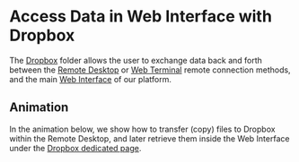 # Access Data in Web Interface with Dropbox

The [Dropbox](../../data-in-objectstorage/dropbox.md) folder allows the user to exchange data back and forth between the [Remote Desktop](../remote-desktop.md) or [Web Terminal](../web-terminal.md) remote connection methods, and the main [Web Interface](../../ui/overview.md) of our platform.

## Animation

In the animation below, we show how to transfer (copy) files to Dropbox within the Remote Desktop, and later retrieve them inside the Web Interface under the [Dropbox dedicated page](../../data-in-objectstorage/ui/dropbox-page.md).

<img data-gifffer="/images/download-rd.gif" />
